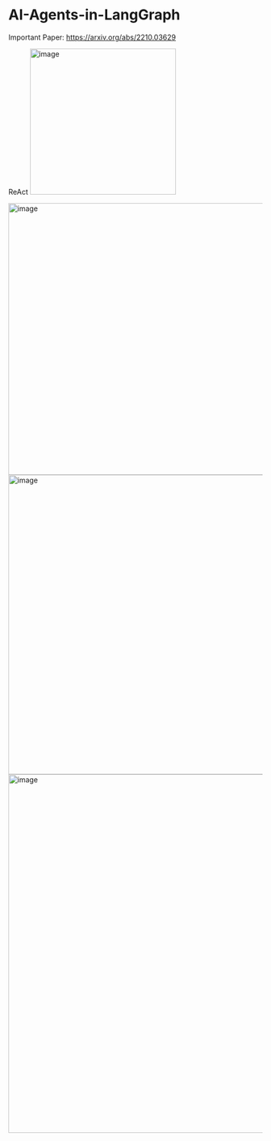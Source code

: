 # AI-Agents-in-LangGraph

Important Paper: https://arxiv.org/abs/2210.03629


ReAct
<img width="289" alt="image" src="https://github.com/user-attachments/assets/068a4f62-31f3-4ce5-a892-ca05b12a4578" />


<img width="538" alt="image" src="https://github.com/user-attachments/assets/a9dc48f1-bf51-4efa-bdf6-538f5ff594b6" />

<img width="593" alt="image" src="https://github.com/user-attachments/assets/95ad4f43-da22-48a7-b09e-e367253e5032" />


<img width="710" alt="image" src="https://github.com/user-attachments/assets/64b70473-6b28-4512-bddf-3166b142b97c" />
